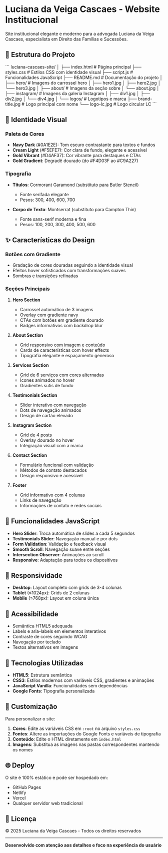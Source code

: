 # Luciana da Veiga Cascaes - Website Institucional

Site institucional elegante e moderno para a advogada Luciana da Veiga Cascaes, especialista em Direito das Famílias e Sucessões.

## 📁 Estrutura do Projeto

\`\`\`
luciana-cascaes-site/
│
├── index.html              # Página principal
├── styles.css              # Estilos CSS com identidade visual
├── script.js               # Funcionalidades JavaScript
├── README.md               # Documentação do projeto
│
├── hero/                   # Imagens do carrossel hero
│   ├── hero1.jpg
│   ├── hero2.jpg
│   └── hero3.jpg
│
├── about/                  # Imagens da seção sobre
│   └── about.jpg
│
├── instagram/              # Imagens da galeria Instagram
│   ├── div1.jpg
│   ├── div2.jpg
│   └── div4.jpg
│
└── logos/                  # Logotipos e marca
    ├── brand-title.jpg     # Logo principal com nome
    └── logo-lc.jpg         # Logo circular LC
\`\`\`

## 🎨 Identidade Visual

### Paleta de Cores

- **Navy Dark** (#0A1E2E): Tom escuro contrastante para textos e fundos
- **Cream Light** (#F5EFE7): Cor clara de fundo, elegante e acessível
- **Gold Vibrant** (#D4AF37): Cor vibrante para destaques e CTAs
- **Gold Gradient**: Degradê dourado (do #F4D03F ao #C9A227)

### Tipografia

- **Títulos**: Cormorant Garamond (substituto para Butler Stencil)
  - Fonte serifada elegante
  - Pesos: 300, 400, 600, 700
  
- **Corpo de Texto**: Montserrat (substituto para Campton Thin)
  - Fonte sans-serif moderna e fina
  - Pesos: 100, 200, 300, 400, 500, 600

## ✨ Características do Design

### Botões com Gradiente
- Gradação de cores douradas seguindo a identidade visual
- Efeitos hover sofisticados com transformações suaves
- Sombras e transições refinadas

### Seções Principais

1. **Hero Section**
   - Carrossel automático de 3 imagens
   - Overlay com gradiente navy
   - CTAs com botões em gradiente dourado
   - Badges informativos com backdrop blur

2. **About Section**
   - Grid responsivo com imagem e conteúdo
   - Cards de características com hover effects
   - Tipografia elegante e espaçamento generoso

3. **Services Section**
   - Grid de 6 serviços com cores alternadas
   - Ícones animados no hover
   - Gradientes sutis de fundo

4. **Testimonials Section**
   - Slider interativo com navegação
   - Dots de navegação animados
   - Design de cartão elevado

5. **Instagram Section**
   - Grid de 4 posts
   - Overlay dourado no hover
   - Integração visual com a marca

6. **Contact Section**
   - Formulário funcional com validação
   - Métodos de contato destacados
   - Design responsivo e acessível

7. **Footer**
   - Grid informativo com 4 colunas
   - Links de navegação
   - Informações de contato e redes sociais

## 🚀 Funcionalidades JavaScript

- **Hero Slider**: Troca automática de slides a cada 5 segundos
- **Testimonials Slider**: Navegação manual e por dots
- **Form Validation**: Validação e feedback visual
- **Smooth Scroll**: Navegação suave entre seções
- **Intersection Observer**: Animações ao scroll
- **Responsive**: Adaptação para todos os dispositivos

## 📱 Responsividade

- **Desktop**: Layout completo com grids de 3-4 colunas
- **Tablet** (≤1024px): Grids de 2 colunas
- **Mobile** (≤768px): Layout em coluna única

## 🎯 Acessibilidade

- Semântica HTML5 adequada
- Labels e aria-labels em elementos interativos
- Contraste de cores seguindo WCAG
- Navegação por teclado
- Textos alternativos em imagens

## 🔧 Tecnologias Utilizadas

- **HTML5**: Estrutura semântica
- **CSS3**: Estilos modernos com variáveis CSS, gradientes e animações
- **JavaScript Vanilla**: Funcionalidades sem dependências
- **Google Fonts**: Tipografia personalizada

## 📝 Customização

Para personalizar o site:

1. **Cores**: Edite as variáveis CSS em `:root` no arquivo `styles.css`
2. **Fontes**: Altere as importações do Google Fonts e variáveis de tipografia
3. **Conteúdo**: Edite o HTML diretamente em `index.html`
4. **Imagens**: Substitua as imagens nas pastas correspondentes mantendo os nomes

## 🌐 Deploy

O site é 100% estático e pode ser hospedado em:
- GitHub Pages
- Netlify
- Vercel
- Qualquer servidor web tradicional

## 📄 Licença

© 2025 Luciana da Veiga Cascaes - Todos os direitos reservados

---

**Desenvolvido com atenção aos detalhes e foco na experiência do usuário**
